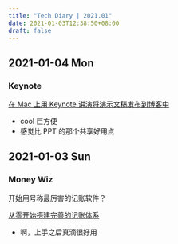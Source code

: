 ```yaml
---
title: "Tech Diary | 2021.01"
date: 2021-01-03T12:38:50+08:00
draft: false
---
```


## 2021-01-04 Mon

### Keynote

[在 Mac 上用 Keynote 讲演将演示文稿发布到博客中](https://support.apple.com/zh-cn/guide/keynote/tan256005c23/mac)

- cool 巨方便
- 感觉比 PPT 的那个共享好用点

## 2021-01-03 Sun

### Money Wiz

开始用号称最厉害的记账软件？

[从零开始搭建完善的记账体系](https://sspai.com/post/58025)

- 啊，上手之后真滴很好用

